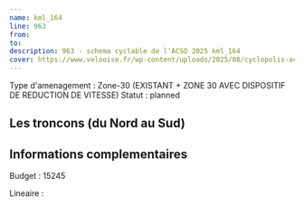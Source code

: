 ```yaml
---
name: kml_164 
line: 963
from: 
to:  
description: 963 - schema cyclable de l'ACSO 2025 kml_164 
cover: https://www.velooise.fr/wp-content/uploads/2025/08/cyclopolis-acso-963.jpg
---
```

Type d'amenagement : Zone-30 (EXISTANT + ZONE 30 AVEC DISPOSITIF DE REDUCTION DE VITESSE)
Statut : planned
## Les troncons (du Nord au Sud)

## Informations complementaires

Budget  : 15245 

Lineaire :


